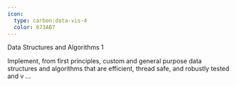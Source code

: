 ```yaml
---
icon:
  type: carbon:data-vis-4
  color: 673AB7
---
```

Data Structures and Algorithms 1

Implement, from first principles, custom and general purpose data structures and algorithms that are efficient, thread safe, and robustly tested and v ... 
